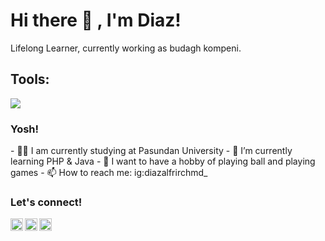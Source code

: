 # <summary><strong>Hi there :wave: , I'm Diaz!</strong></summary>
Lifelong Learner, currently working as budagh kompeni.


## <summary><strong>Tools:</strong></summary>
<p>
    <img src="https://img.shields.io/badge/Text%20Editor-Visual%20Studio%20Code-blue?&logo=visual%20studio%20code&logoColor=blue" />
</p>

### <summary><strong>Yosh!</strong></summary>
<p>
    - 🧑‍🏫 I am currently studying at Pasundan University
    - 🌱 I’m currently learning PHP & Java
    - 👯 I want to have a hobby of playing ball and playing games
    - 📫 How to reach me: ig:diazalfrirchmd_
<p>
 
### <summary><strong>Let's connect!</strong></summary>
<a href="#">
  <img align="left" alt="Goo's Twitter" width="20px" src="https://simpleicons.vercel.app/telegram/000" />
</a>
<a href="#">
  <img align="left" alt="Goo's Instagram" width="20px" src="https://simpleicons.vercel.app/instagram/000" />
</a>
<a href="#">
  <img align="left" alt="Goo's Blog" width="20px" src="https://simpleicons.now.sh/blogger/495f7e" />
</a>
